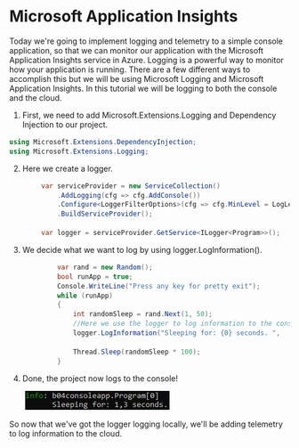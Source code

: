 # Microsoft Application Insights

Today we're going to implement logging and telemetry to a simple console application, so that we can monitor our application with the Microsoft Application Insights service in Azure. Logging is a powerful way to monitor how your application is running. There are a few different ways to accomplish this but we will be using Microsoft Logging and Microsoft Application Insights. In this tutorial we will be logging to both the console and the cloud. 



1. First, we need to add Microsoft.Extensions.Logging and Dependency Injection to our project. 

```c#
using Microsoft.Extensions.DependencyInjection;
using Microsoft.Extensions.Logging;
```

2. Here we create a logger.

```C#
        var serviceProvider = new ServiceCollection()
            .AddLogging(cfg => cfg.AddConsole())
            .Configure<LoggerFilterOptions>(cfg => cfg.MinLevel = LogLevel.Debug)
            .BuildServiceProvider();

        var logger = serviceProvider.GetService<ILogger<Program>>();
```
3. We decide what we want to log by using logger.LogInformation().

```c#
            var rand = new Random();
            bool runApp = true;
            Console.WriteLine("Press any key for pretty exit");
            while (runApp)
            {
                int randomSleep = rand.Next(1, 50);
                //Here we use the logger to log information to the console. 
                logger.LogInformation("Sleeping for: {0} seconds. ", 	SleepTimeToSec(randomSleep).ToString());

                Thread.Sleep(randomSleep * 100);
            }
```

4. Done, the project now logs to the console!      

   ​    ![logger.png](https://github.com/PGBSNH19/blog-b04/blob/master/img/logger.png?raw=true)      



So now that we've got the logger logging locally, we'll be adding telemetry to log information to the cloud.